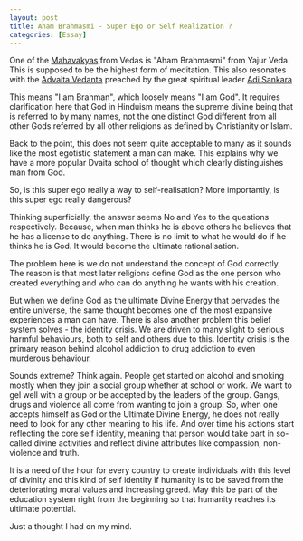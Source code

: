 ```yaml
---
layout: post
title: Aham Brahmasmi - Super Ego or Self Realization ?
categories: [Essay]
---
```


One of the [Mahavakyas](https://en.wikipedia.org/wiki/Mah%C4%81v%C4%81kyas) from Vedas is
"Aham Brahmasmi" from Yajur Veda. This is supposed to be the highest form of meditation. This
also resonates with the [Advaita Vedanta](http://en.wikipedia.org/wiki/Advaita_vedanta)
preached by the great spiritual leader [Adi Sankara](http://en.wikipedia.org/wiki/Adi_Shankara)

This means "I am Brahman", which loosely means "I am God". It requires clarification here that
God in Hinduism means the supreme divine being that is referred to by many names, not the one
distinct God different from all other Gods referred by all other religions as defined by
Christianity or Islam.

Back to the point, this does not seem quite acceptable to many as it sounds like the most
egotistic statement a man can make. This explains why we have a more popular Dvaita school of
thought which clearly distinguishes man from God.

So, is this super ego really a way to self-realisation? More importantly, is this super ego
really dangerous?

Thinking superficially, the answer seems No and Yes to the questions respectively. Because,
when man thinks he is above others he believes that he has a license to do anything. There is
no limit to what he would do if he thinks he is God. It would become the ultimate
rationalisation.

The problem here is we do not understand the concept of God correctly. The reason is that most
later religions define God as the one person who created everything and who can do anything
he wants with his creation.

But when we define God as the ultimate Divine Energy that pervades the entire universe, the
same thought becomes one of the most expansive experiences a man can have. There is also
another problem this belief system solves - the identity crisis. We are driven to many slight
to serious harmful behaviours, both to self and others due to this. Identity crisis is
the primary reason behind alcohol addiction to drug addiction to even murderous behaviour.

Sounds extreme? Think again. People get started on alcohol and smoking mostly when they join a
social group whether at school or work. We want to gel well with a group or be accepted by the
leaders of the group. Gangs, drugs and violence all come from wanting to join a group. So, when
one accepts himself as God or the Ultimate Divine Energy, he does not really need to look for
any other meaning to his life. And over time his actions start reflecting the core self
identity, meaning that person would take part in so-called divine activities and reflect
divine attributes like compassion, non-violence and truth.

It is a need of the hour for every country to create individuals with this level of divinity
and this kind of self identity if humanity is to be saved from the deteriorating moral values
and increasing greed. May this be part of the education system right from the beginning so
that humanity reaches its ultimate potential.

Just a thought I had on my mind.
